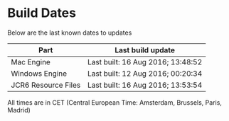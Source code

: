 # Build Dates

Below are the last known dates to updates

Part | Last build update
-----|-----
Mac Engine | Last built: 16 Aug 2016; 13:48:52
Windows Engine | Last built: 12 Aug 2016; 00:20:34
JCR6 Resource Files | Last built: 16 Aug 2016; 13:53:54
All times are in CET (Central European Time: Amsterdam, Brussels, Paris, Madrid)



